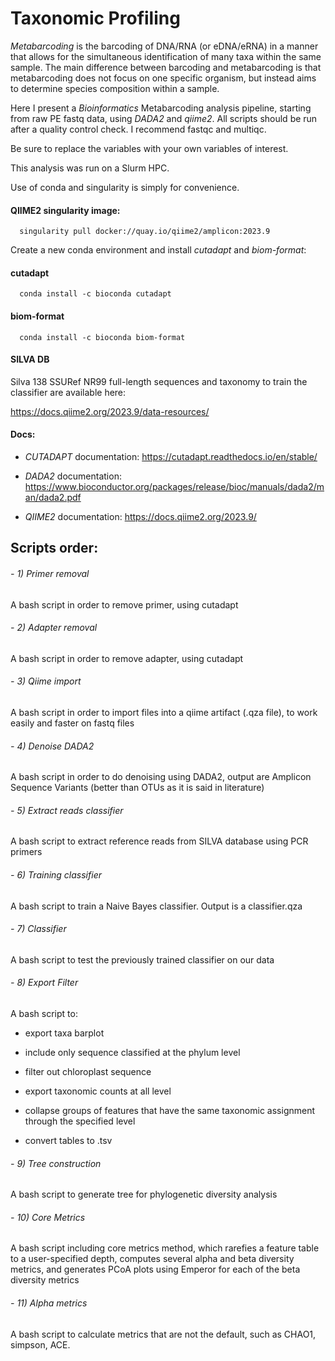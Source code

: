   # Taxonomic Profiling

*Metabarcoding* is the barcoding of DNA/RNA (or eDNA/eRNA) in a manner that allows for the simultaneous identification of many taxa within the same sample. The main difference between barcoding and metabarcoding is that metabarcoding does not focus on one specific organism, but instead aims to determine species composition within a sample.

Here I present a *Bioinformatics* Metabarcoding analysis pipeline, starting from raw PE fastq data, using _DADA2_ and _qiime2_. 
All scripts should be run after a quality control check. I recommend fastqc and multiqc. 

Be sure to replace the variables with your own variables of interest. 

This analysis was run on a Slurm HPC. 

Use of conda and singularity is simply for convenience. 

#### QIIME2 singularity image:

      singularity pull docker://quay.io/qiime2/amplicon:2023.9

Create a new conda environment and install _cutadapt_ and _biom-format_: 

#### cutadapt
      conda install -c bioconda cutadapt

#### biom-format
      conda install -c bioconda biom-format

#### SILVA DB
Silva 138 SSURef NR99 full-length sequences and taxonomy to train the classifier are available here: 

https://docs.qiime2.org/2023.9/data-resources/



#### Docs: 

- _CUTADAPT_ documentation:
https://cutadapt.readthedocs.io/en/stable/

- _DADA2_ documentation:
https://www.bioconductor.org/packages/release/bioc/manuals/dada2/man/dada2.pdf

- _QIIME2_ documentation:
https://docs.qiime2.org/2023.9/

## Scripts order:

###### - 1) Primer removal
  A bash script in order to remove primer, using cutadapt

###### - 2) Adapter removal
  A bash script in order to remove adapter, using cutadapt

###### - 3) Qiime import
  A bash script in order to import files into a qiime artifact (.qza file), to work easily and faster on fastq files

###### - 4) Denoise DADA2
  A bash script in order to do denoising using DADA2, output are Amplicon Sequence Variants (better than OTUs as it is said in literature)

###### - 5) Extract reads classifier
  A bash script to extract reference reads from SILVA database using PCR primers

###### - 6) Training classifier
  A bash script to train a Naive Bayes classifier. Output is a classifier.qza

###### - 7) Classifier 
  A bash script to test the previously trained classifier on our data

###### - 8) Export Filter
  A bash script to:
  
  - export taxa barplot 
    
  - include only sequence classified at the phylum level 
    
  - filter out chloroplast sequence 
    
  - export taxonomic counts at all level
    
  - collapse groups of features that have the same taxonomic assignment through the specified level
    
  - convert tables to .tsv

###### - 9) Tree construction
  A bash script to generate tree for phylogenetic diversity analysis

###### - 10) Core Metrics
  A bash script including core metrics method, which rarefies a feature table to a user-specified depth, computes several alpha and beta diversity metrics, and generates PCoA plots using Emperor for each of the beta diversity metrics

###### - 11) Alpha metrics
  A bash script to calculate metrics that are not the default, such as CHAO1, simpson, ACE. 

